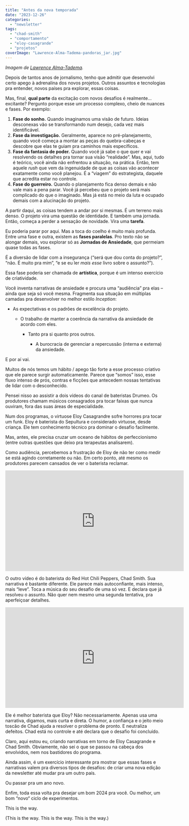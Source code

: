 ```yaml
---
title: "Antes da nova temporada"
date: "2023-12-26"
categories: 
  - "newsletter"
tags: 
  - "chad-smith"
  - "comportamento"
  - "eloy-casagrande"
  - "projetos"
coverImage: "Lawrence-Alma-Tadema-pandoras_jar.jpg"
---
```


_Imagem de [Lawrence Alma-Tadema](https://en.wikipedia.org/wiki/Lawrence_Alma-Tadema)._

Depois de tantos anos de jornalismo, tenho que admitir que desenvolvi certo apego à adrenalina dos novos projetos. Outros assuntos e tecnologias pra entender, novos países pra explorar, essas coisas.

Mas, final, **qual parte** da excitação com novos desafios é realmente… excitante? Pergunto porque esse um processo complexo, cheio de nuances e fases. Por exemplo:

1. **Fase do sonho.** Quando imaginamos uma visão de futuro. Ideias desconexas vão se transformando num desejo, cada vez mais identificável.
2. **Fase da investigação.** Geralmente, aparece no pré-planejamento, quando você começa a montar as peças do quebra-cabeças e descobre que elas te guiam pra caminhos mais específicos.
3. **Fase da fantasia de poder.** Quando você já sabe o que quer e vai resolvendo os detalhes pra tornar sua visão “realidade”. Mas, aqui, tudo é teórico, você ainda não enfrentou a situação, na prática. Então, tem aquele _rush_ que vem da ingenuidade de que as coisas vão acontecer exatamente como você planejou. É a “viagem” do estrategista, daquele que acredita estar no controle.
4. **Fase do guerreiro.** Quando o planejamento fica denso demais e não vale mais a pena parar. Você já percebeu que o projeto será mais complicado do que o imaginado. Mas já está no meio da luta e ocupado demais com a alucinação do projeto.

A partir daqui, as coisas tendem a andar por si mesmas. É um terreno mais denso. O projeto vira uma questão de identidade. E também uma jornada. Então, começa a perder a sensação de novidade. Vira uma **tarefa**.

Eu poderia parar por aqui. Mas a toca do coelho é muito mais profunda. Entre uma fase e outra, existem as **fases paralelas**. Pro texto não se alongar demais, vou explorar só as **Jornadas de Ansiedade**, que permeiam quase todas as fases.

É a diversão de lidar com a insegurança (“será que dou conta do projeto?”, “não. É muito pra mim”, “e se eu ler _mais esse_ livro sobre o assunto?”).

Essa fase poderia ser chamada de **artística**, porque é um intenso exercício de criatividade.

Você inventa narrativas de ansiedade e procura uma “audiência” pra elas – ainda que seja só você mesma. Fragmenta sua situação em múltiplas camadas pra desenvolver no melhor estilo _Inception_:

- As expectativas e os padrões de excelência do projeto.
    
    - O trabalho de manter a coerência da narrativa da ansiedade de acordo com eles.
        
        - Tanto pra si quanto pros outros.
            
            - A burocracia de gerenciar a repercussão (interna e externa) da ansiedade.

E por aí vai.

Muitos de nós temos um hábito / apego tão forte a esse processo criativo que ele parece surgir automaticamente. Parece que “somos” isso, esse fluxo intenso de prós, contras e ficções que antecedem nossas tentativas de lidar com o desconhecido.

Pensei nisso ao assistir a dois vídeos do canal de bateristas Drumeo. Os produtores chamam músicos consagrados pra tocar faixas que nunca ouviram, fora das suas áreas de especialidade.

Num dos programas, o virtuose Eloy Casagrandre sofre horrores pra tocar um funk. Eloy é baterista do Sepultura e considerado virtuose, desde criança. Ele tem conhecimento técnico pra dominar o desafio facilmente.

Mas, antes, ele precisa cruzar um oceano de hábitos de perfeccionismo (entre outras questões que deixo pra terapeutas analisarem).

Como audiência, percebemos a frustração de Eloy de não ter como medir se está agindo corretamente ou não. Em certo ponto, até mesmo os produtores parecem cansados de ver o baterista reclamar.

<iframe width="560" height="315" src="https://www.youtube.com/embed/m7S_4d7jKrs?si=pQuvB7dvJtzclRNr" title="YouTube video player" frameborder="0" allow="accelerometer; autoplay; clipboard-write; encrypted-media; gyroscope; picture-in-picture; web-share" allowfullscreen></iframe>

O outro vídeo é do baterista do Red Hot Chili Peppers, Chad Smith. Sua narrativa é bastante diferente. Ele parece mais autoconfiante, mais intenso, mais “leve”. Toca a música do seu desafio de uma só vez. E declara que já resolveu o assunto. Não quer nem mesmo uma segunda tentativa, pra aperfeiçoar detalhes.

<iframe width="560" height="315" src="https://www.youtube.com/embed/HMBRjo33cUE?si=nJLQXP7LagmavzE0" title="YouTube video player" frameborder="0" allow="accelerometer; autoplay; clipboard-write; encrypted-media; gyroscope; picture-in-picture; web-share" allowfullscreen></iframe>

Ele é melhor baterista que Eloy? Não necessariamente. Apenas usa uma narrativa, digamos, mais curta e direta. O humor, a confiança e o jeito meio toscão de Chad ajuda a resolver o problema de pronto. E neutraliza defeitos. Chad está no controle e até declara que o desafio foi concluído.

Claro, aqui estou eu, criando narrativas em torno de Eloy Casagrande e Chad Smith. Obviamente, não sei o que se passou na cabeça dos envolvidos, nem nos bastidores do programa.

Ainda assim, é um exercício interessante pra mostrar que essas fases e narrativas valem pra diversos tipos de desafios: de criar uma nova edição da newsletter até mudar pra um outro país.

Ou passar pra um ano novo.

Enfim, toda essa volta pra desejar um bom 2024 pra você. Ou melhor, um bom “novo“ ciclo de experimentos.

This is the way.

(This is the way. This is the way. This is the way.)
